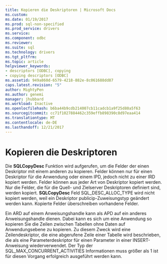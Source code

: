 ```yaml
---
title: Kopieren die Deskriptoren | Microsoft Docs
ms.custom: 
ms.date: 01/19/2017
ms.prod: sql-non-specified
ms.prod_service: drivers
ms.service: 
ms.component: odbc
ms.reviewer: 
ms.suite: sql
ms.technology: drivers
ms.tgt_pltfrm: 
ms.topic: article
helpviewer_keywords:
- descriptors [ODBC], copying
- copying descriptors [ODBC]
ms.assetid: 949a860d-6579-4218-882e-8c061688dd87
caps.latest.revision: "5"
author: MightyPen
ms.author: genemi
manager: jhubbard
ms.workload: Inactive
ms.openlocfilehash: b6ba44b9cdb214007cb11cadcb1a9f25d80a5f63
ms.sourcegitcommit: cc71f1027884462c359effb898390c8d97eaa414
ms.translationtype: MT
ms.contentlocale: de-DE
ms.lasthandoff: 12/21/2017
---
```

# <a name="copying-descriptors"></a>Kopieren die Deskriptoren
Die **SQLCopyDesc** Funktion wird aufgerufen, um die Felder der einen Deskriptor mit einem anderen zu kopieren. Felder können nur für einen Deskriptor für die Anwendung oder einem IPD, jedoch nicht zu einer IRD kopiert werden. Felder können aus jeder Art von Deskriptor kopiert werden. Nur die Felder, die für die Quell- und Zielserver Deskriptoren definiert sind, werden kopiert. **SQLCopyDesc** Feld SQL_DESC_ALLOC_TYPE wird nicht kopiert werden, weil ein Deskriptor publicip-Zuweisungstyp geändert werden kann. Kopierte Felder überschreiben vorhandene Felder.  
  
 Ein ARD auf einem Anweisungshandle kann als APD auf ein anderes Anweisungshandle dienen. Dabei kann es sich um eine Anwendung so kopieren Sie die Zeilen zwischen Tabellen ohne Daten auf Anwendungsebene zu kopieren. Zu diesem Zweck wird eine Zeilendeskriptor, die eine abgerufene Zeile einer Tabelle wird beschrieben, die als eine Parameterdeskriptor für einen Parameter in einer INSERT-Anweisung wiederverwendet. Der Typ der SQL_MAX_CONCURRENT_ACTIVITIES Informationen muss größer als 1 ist für diesen Vorgang erfolgreich ausgeführt werden kann.
